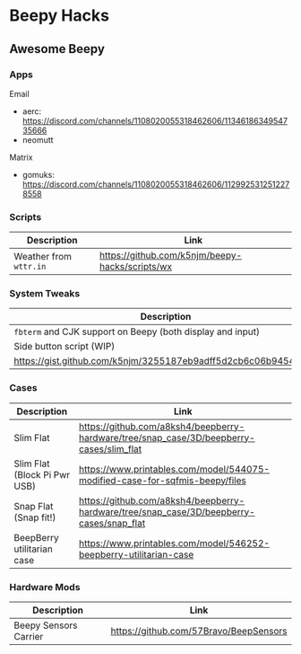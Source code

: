 # Beepy Hacks

## Awesome Beepy 

### Apps

Email
- aerc: https://discord.com/channels/1108020055318462606/1134618634954735666
- neomutt

Matrix
- gomuks: https://discord.com/channels/1108020055318462606/1129925312512278558

### Scripts
| Description | Link |
|-------------|------|
|Weather from `wttr.in` |  https://github.com/k5njm/beepy-hacks/scripts/wx |


### System Tweaks

| Description | Link |
|-------------|------|
| `fbterm` and CJK support on Beepy (both display and input) |  https://gist.github.com/charlestsai1995/54ab65a87e2e063ea25eb3aec4193fe1     |
| Side button script (WIP) | 
https://gist.github.com/k5njm/3255187eb9adff5d2cb6c06b94546d51 |


### Cases
| Description | Link |
|-------------|------|
| Slim Flat | https://github.com/a8ksh4/beepberry-hardware/tree/snap_case/3D/beepberry-cases/slim_flat |
| Slim Flat (Block Pi Pwr USB) | https://www.printables.com/model/544075-modified-case-for-sqfmis-beepy/files |
| Snap Flat (Snap fit!) | https://github.com/a8ksh4/beepberry-hardware/tree/snap_case/3D/beepberry-cases/snap_flat |
| BeepBerry utilitarian case | https://www.printables.com/model/546252-beepberry-utilitarian-case |


### Hardware Mods
 Description | Link |
|-------------|------|
| Beepy Sensors Carrier |  https://github.com/57Bravo/BeepSensors |
